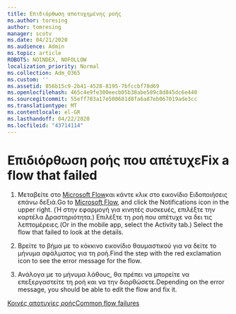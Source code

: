 ```yaml
---
title: Επιδιόρθωση αποτυχημένης ροής
ms.author: toresing
author: tomresing
manager: scotv
ms.date: 04/21/2020
ms.audience: Admin
ms.topic: article
ROBOTS: NOINDEX, NOFOLLOW
localization_priority: Normal
ms.collection: Adm_O365
ms.custom: ''
ms.assetid: 856b15c9-2b41-4528-8195-7bfccbf78d69
ms.openlocfilehash: 465c4e9fe300eecb05b38abe589c8d845dc6e440
ms.sourcegitcommit: 55eff703a17e500681d8fa6a87eb067019ade3cc
ms.translationtype: MT
ms.contentlocale: el-GR
ms.lasthandoff: 04/22/2020
ms.locfileid: "43714114"
---
```

# <a name="fix-a-flow-that-failed"></a><span data-ttu-id="70e24-102">Επιδιόρθωση ροής που απέτυχε</span><span class="sxs-lookup"><span data-stu-id="70e24-102">Fix a flow that failed</span></span>

1. <span data-ttu-id="70e24-103">Μεταβείτε στο [Microsoft Flow](https://flow.microsoft.com/)και κάντε κλικ στο εικονίδιο Ειδοποιήσεις επάνω δεξιά.</span><span class="sxs-lookup"><span data-stu-id="70e24-103">Go to [Microsoft Flow](https://flow.microsoft.com/), and click the Notifications icon in the upper right.</span></span> <span data-ttu-id="70e24-104">(Ή στην εφαρμογή για κινητές συσκευές, επιλέξτε την καρτέλα Δραστηριότητα.) Επιλέξτε τη ροή που απέτυχε να δει τις λεπτομέρειες.</span><span class="sxs-lookup"><span data-stu-id="70e24-104">(Or in the mobile app, select the Activity tab.) Select the flow that failed to look at the details.</span></span>
    
2. <span data-ttu-id="70e24-105">Βρείτε το βήμα με το κόκκινο εικονίδιο θαυμαστικού για να δείτε το μήνυμα σφάλματος για τη ροή.</span><span class="sxs-lookup"><span data-stu-id="70e24-105">Find the step with the red exclamation icon to see the error message for the flow.</span></span>
    
3. <span data-ttu-id="70e24-106">Ανάλογα με το μήνυμα λάθους, θα πρέπει να μπορείτε να επεξεργαστείτε τη ροή και να την διορθώσετε.</span><span class="sxs-lookup"><span data-stu-id="70e24-106">Depending on the error message, you should be able to edit the flow and fix it.</span></span> 
    
[<span data-ttu-id="70e24-107">Κοινές αποτυχίες ροής</span><span class="sxs-lookup"><span data-stu-id="70e24-107">Common flow failures</span></span>](https://go.microsoft.com/fwlink/?linkid=872110)
  


